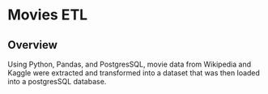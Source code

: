 # Movies ETL
## Overview
Using Python, Pandas, and PostgresSQL, movie data from Wikipedia and Kaggle were extracted and transformed into a dataset that was then loaded into a postgresSQL database.
